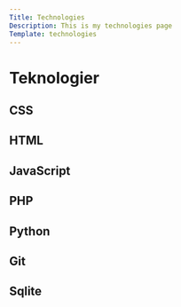 ```yaml
---
Title: Technologies
Description: This is my technologies page
Template: technologies
---
```


<h1>Teknologier</h1>

<div class="tech-box css">
    <h2>CSS</h2>
    <a href="%base_url%/technology/css" aria-label="Länk till sidan om CSS"></a>
</div>

<div class="tech-box html">
    <h2>HTML</h2>
    <a href="%base_url%/technology/html" aria-label="Länk till sidan om HTML"></a>
</div>

<div class="tech-box js">
    <h2>JavaScript</h2>
    <a href="%base_url%/technology/javascript" aria-label="Länk till sidan om JavaScript"></a>
</div>

<div class="tech-box php">
    <h2>PHP</h2>
    <a href="%base_url%/technology/php" aria-label="Länk till sidan om PHP"></a>
</div>

<div class="tech-box python">
    <h2>Python</h2>
    <a href="%base_url%/technology/python" aria-label="Länk till sidan om Python"></a>
</div>

<div class="tech-box git">
    <h2>Git</h2>
    <a href="%base_url%/technology/git" aria-label="Länk till sidan om Git"></a>
</div>

<div class="tech-box sqlite">
    <h2>Sqlite</h2>
    <a href="%base_url%/technology/sqlite" aria-label="Länk till sidan om SQLite"></a>
</div>
